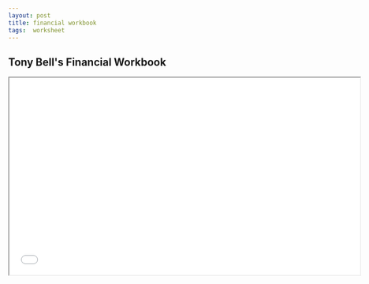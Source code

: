 ```yaml
---
layout: post
title: financial workbook 
tags:  worksheet
---
```


## Tony Bell's Financial Workbook

<div class="pdf-container">
    <iframe src="./assets/tony-bell/financial_accounting_workbook_version_2_point_1.pdf" 
        title="landscape-worksheet" 
        height="400" 
        width="712" 
        allowfullscreen="true">
    </iframe>
</div>
